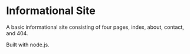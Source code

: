 # Informational Site

A basic informational site consisting of four pages, index, about, contact, and 404.

Built with node.js.
